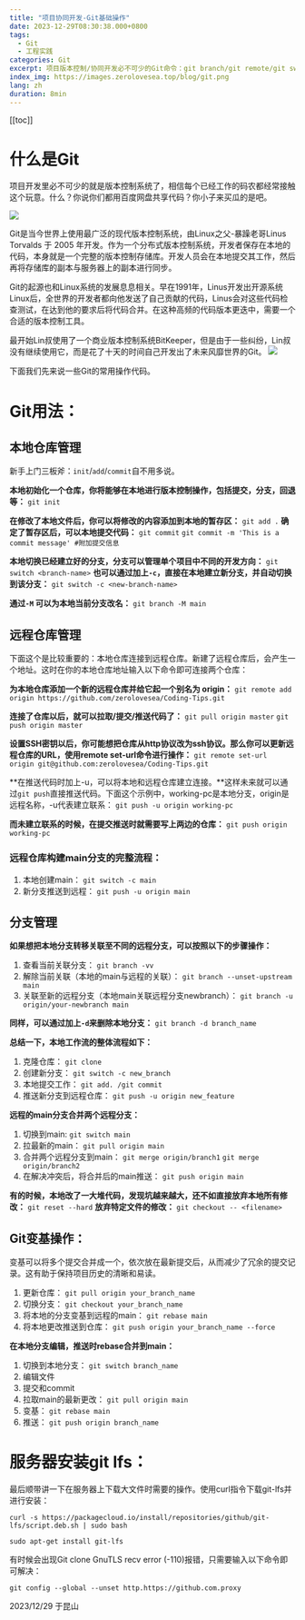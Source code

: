 ```yaml
---
title: "项目协同开发-Git基础操作"
date: 2023-12-29T08:30:38.000+0800
tags: 
  - Git
  - 工程实践
categories: Git
excerpt: 项目版本控制/协同开发必不可少的Git命令：git branch/git remote/git switch/etc。
index_img: https://images.zerolovesea.top/blog/git.png
lang: zh
duration: 8min
---
```

[[toc]]
# 什么是Git

项目开发里必不可少的就是版本控制系统了，相信每个已经工作的码农都经常接触这个玩意。什么？你说你们都用百度网盘共享代码？你小子来买瓜的是吧。

![](http://images.zerolovesea.top/blog/231229-1.gif)

Git是当今世界上使用最广泛的现代版本控制系统，由Linux之父-暴躁老哥Linus Torvalds 于 2005 年开发。作为一个分布式版本控制系统，开发者保存在本地的代码，本身就是一个完整的版本控制存储库。开发人员会在本地提交其工作，然后再将存储库的副本与服务器上的副本进行同步。

Git的起源也和Linux系统的发展息息相关。早在1991年，Linus开发出开源系统Linux后，全世界的开发者都向他发送了自己贡献的代码，Linus会对这些代码检查测试，在达到他的要求后将代码合并。在这种高频的代码版本更迭中，需要一个合适的版本控制工具。

最开始Lin叔使用了一个商业版本控制系统BitKeeper，但是由于一些纠纷，Lin叔没有继续使用它，而是花了十天的时间自己开发出了未来风靡世界的Git。
![](http://images.zerolovesea.top/blog/231229-2.jpg)

下面我们先来说一些Git的常用操作代码。

# Git用法：
## 本地仓库管理

新手上门三板斧：`init`/`add`/`commit`自不用多说。

**本地初始化一个仓库，你将能够在本地进行版本控制操作，包括提交，分支，回退等：**
`git init`

**在修改了本地文件后，你可以将修改的内容添加到本地的暂存区：**
`git add .`
**确定了暂存区后，可以本地提交代码：**
`git commit`
`git commit -m 'This is a commit message' #附加提交信息`

**本地切换已经建立好的分支，分支可以管理单个项目中不同的开发方向：**
`git switch <branch-name>`
**也可以通过加上`-c`，直接在本地建立新分支，并自动切换到该分支：**
`git switch -c <new-branch-name>`

**通过`-M` 可以为本地当前分支改名：**
`git branch -M main`

## 远程仓库管理
下面这个是比较重要的：本地仓库连接到远程仓库。新建了远程仓库后，会产生一个地址。这时在你的本地仓库地址输入以下命令即可连接两个仓库：

**为本地仓库添加一个新的远程仓库并给它起一个别名为 origin：**
`git remote add origin https://github.com/zerolovesea/Coding-Tips.git`

**连接了仓库以后，就可以拉取/提交/推送代码了：**
`git pull origin master`
`git push origin master`

**设置SSH密钥以后，你可能想把仓库从http协议改为ssh协议。那么你可以更新远程仓库的URL，使用remote set-url命令进行操作：**
`git remote set-url origin git@github.com:zerolovesea/Coding-Tips.git`

**在推送代码时加上-u，可以将本地和远程仓库建立连接。**这样未来就可以通过`git push`直接推送代码。下面这个示例中，working-pc是本地分支，origin是远程名称，-u代表建立联系：
`git push -u origin working-pc`

**而未建立联系的时候，在提交推送时就需要写上两边的仓库：**
`git push origin working-pc`

### 远程仓库构建main分支的完整流程：
1. 本地创建main：
`git switch -c main`
2. 新分支推送到远程：
`git push -u origin main`

## 分支管理
**如果想把本地分支转移关联至不同的远程分支，可以按照以下的步骤操作：**
1. 查看当前关联分支：
`git branch -vv`
2. 解除当前关联（本地的main与远程的关联）：
`git branch --unset-upstream main`
3. 关联至新的远程分支（本地main关联远程分支newbranch）：
`git branch -u origin/your-newbranch main`

**同样，可以通过加上`-d`来删除本地分支：**
`git branch -d branch_name`

**总结一下，本地工作流的整体流程如下：**
1. 克隆仓库：
`git clone`
2. 创建新分支：
`git switch -c new_branch`
3. 本地提交工作：
`git add. /git commit`
4. 推送新分支到远程仓库：
`git push -u origin new_feature`

**远程的main分支合并两个远程分支：**

1. 切换到main: 
`git switch main`
2. 拉最新的main：
`git pull origin main`
3. 合并两个远程分支到main：
`git merge origin/branch1`
`git merge origin/branch2`
4. 在解决冲突后，将合并后的main推送：
`git push origin main`

**有的时候，本地改了一大堆代码，发现坑越来越大，还不如直接放弃本地所有修改：**
`git reset --hard`
**放弃特定文件的修改：**
`git checkout -- <filename>`

## Git变基操作：
变基可以将多个提交合并成一个，依次放在最新提交后，从而减少了冗余的提交记录。这有助于保持项目历史的清晰和易读。

1. 更新仓库：
`git pull origin your_branch_name`
2. 切换分支：
`git checkout your_branch_name`
3. 将本地的分支变基到远程的main：
`git rebase main`
4. 将本地更改推送到仓库：
`git push origin your_branch_name --force`

**在本地分支编辑，推送时rebase合并到main：**

1. 切换到本地分支：
`git switch branch_name`
2. 编辑文件
3. 提交和commit
4. 拉取main的最新更改：
`git pull origin main`
5. 变基：
`git rebase main`
6. 推送：
`git push origin branch_name`

# 服务器安装git lfs：
最后顺带讲一下在服务器上下载大文件时需要的操作。使用curl指令下载git-lfs并进行安装：

`curl -s https://packagecloud.io/install/repositories/github/git-lfs/script.deb.sh | sudo bash`

`sudo apt-get install git-lfs`

有时候会出现Git clone GnuTLS recv error (-110)报错，只需要输入以下命令即可解决：

`git config --global --unset http.https://github.com.proxy`

2023/12/29 于昆山
